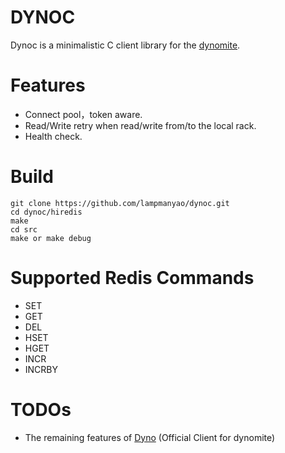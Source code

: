 # DYNOC

Dynoc is a minimalistic C client library for the [dynomite](https://github.com/Netflix/dynomite).

# Features
- Connect pool，token aware.
- Read/Write retry when read/write from/to the local rack.
- Health check.

# Build
```
git clone https://github.com/lampmanyao/dynoc.git
cd dynoc/hiredis
make
cd src
make or make debug
```

# Supported Redis Commands
- SET
- GET
- DEL
- HSET
- HGET
- INCR
- INCRBY

# TODOs
- The remaining features of [Dyno](https://github.com/Netflix/dyno) (Official Client for dynomite)
